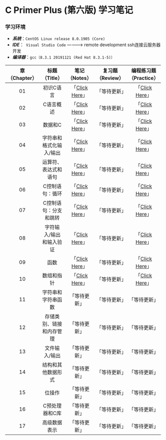 # C Primer Plus (第六版) 学习笔记

### 学习环境
- ***系统***：`CentOS Linux release 8.0.1905 (Core)`
- ***IDE***：` Visual Studio Code` ————> remote development ssh连接云服务器开发
- ***编译器***：`gcc（8.3.1 20191121 (Red Hat 8.3.1-5)）`


|章（Chapter）|标题（Title）|笔记（Notes）|复习题（Review）|编程练习题（Practice）|
|:--:|:--:|:--:|:--:|:--:|
|01|初识C语言|「[Click Here](https://github.com/SolerHo/CprimerPlus/tree/master/Chapter01)」|「等待更新」|「[Click Here](https://github.com/SolerHo/CprimerPlus/blob/master/Chapter01/04.%E7%BC%96%E7%A8%8B%E7%BB%83%E4%B9%A0.c)」|
|02|C语言概述|「[Click Here](https://github.com/SolerHo/CprimerPlus/tree/master/Chapter02)」|「等待更新」|「[Click Here](https://github.com/SolerHo/CprimerPlus/tree/master/Chapter02/Codes)」|
|03|数据和C|「[Click Here](https://github.com/SolerHo/CprimerPlus/tree/master/Chapter03)」|「等待更新」|「[Click Here](https://github.com/SolerHo/CprimerPlus/tree/master/Chapter03/%E7%BC%96%E7%A8%8B%E7%BB%83%E4%B9%A0%E9%A2%98Codes)」|
|04|字符串和格式化输入/输出|「[Click Here](https://github.com/SolerHo/CprimerPlus/tree/master/Chapter04)」|「等待更新」|「[Click Here](https://github.com/SolerHo/CprimerPlus/tree/master/Chapter04/Codes)」|
|05|运算符、表达式和语句|「[Click Here](https://github.com/SolerHo/CprimerPlus/tree/master/Chapter05)」|「等待更新」|「[Click Here](https://github.com/SolerHo/CprimerPlus/tree/master/Chapter05/Codes)」|
|06|C控制语句：循环|「[Click Here](https://github.com/SolerHo/CprimerPlus/tree/master/Chapter06)」|「等待更新」|「[Click Here](https://github.com/SolerHo/CprimerPlus/tree/master/Chapter06/Codes)」|
|07|C控制语句：分支和跳转|「[Click Here](https://github.com/SolerHo/CprimerPlus/tree/master/Chapter07)」|「等待更新」|「[Click Here](https://github.com/SolerHo/CprimerPlus/tree/master/Chapter07/Codes)」|
|08|字符输入/输出和输入验证|「[Click Here](https://github.com/SolerHo/CprimerPlus/tree/master/Chapter08)」|「等待更新」|「[Click Here](https://github.com/SolerHo/CprimerPlus/tree/master/Chapter08/Codes)」|
|09|函数|「[Click Here](https://github.com/SolerHo/CprimerPlus/tree/master/Chapter09)」|「等待更新」|「[Click Here](https://github.com/SolerHo/CprimerPlus/tree/master/Chapter09/Codes)」|
|10|数组和指针|「[Click Here](https://github.com/SolerHo/CprimerPlus/tree/master/Chapter10)」|「等待更新」|「[Click Here](https://github.com/SolerHo/CprimerPlus/tree/master/Chapter10/Codes)」|
|11|字符串和字符串函数|「等待更新」|「等待更新」|「等待更新」|
|12|存储类别、链接和内存管理|「等待更新」|「等待更新」|「等待更新」|
|13|文件输入/输出|「等待更新」|「等待更新」|「等待更新」|
|14|结构和其他数据形式|「等待更新」|「等待更新」|「等待更新」|
|15|位操作|「等待更新」|「等待更新」|「等待更新」|
|16|C预处理器和C库|「等待更新」|「等待更新」|「等待更新」|
|17|高级数据表示|「等待更新」|「等待更新」|「等待更新」|



